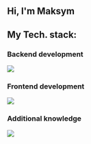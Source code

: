 ## Hi, I'm Maksym
    
## My Tech. stack:
<h3>Backend development</h3>
<p align="start">
  <a href="https://skillicons.dev">
    <img src="https://skillicons.dev/icons?i=nodejs,express,mysql,sqlite" />
  </a>
</p>

<h3>Frontend development</h3>
<p align="start">
  <a href="https://skillicons.dev">
    <img src="https://skillicons.dev/icons?i=html,css,js,react,bootstrap" />
  </a>
</p>

<h3>Additional knowledge</h3>
<p align="start">
  <a href="https://skillicons.dev">
    <img src="https://skillicons.dev/icons?i=java,c,cpp,python,linux,arduino" />
  </a>
</p>

